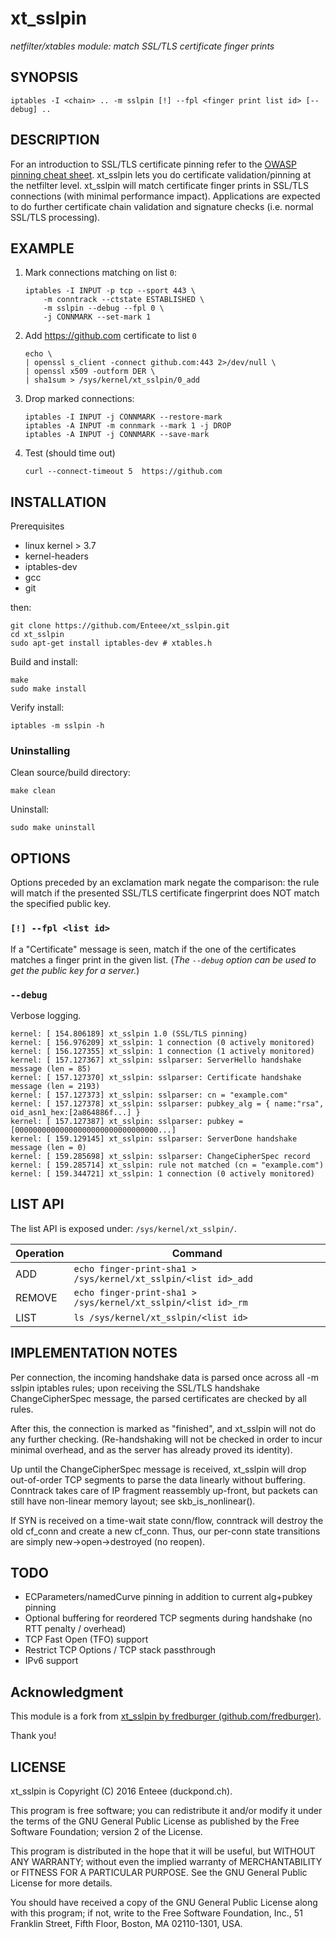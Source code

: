 # xt_sslpin 
_netfilter/xtables module: match SSL/TLS certificate finger prints_

## SYNOPSIS

    iptables -I <chain> .. -m sslpin [!] --fpl <finger print list id> [--debug] ..

## DESCRIPTION

For an introduction to SSL/TLS certificate pinning refer to the [OWASP pinning cheat sheet](https://www.owasp.org/index.php/Pinning_Cheat_Sheet). xt_sslpin lets you do certificate validation/pinning at the netfilter level. xt_sslpin will match certificate finger prints in SSL/TLS connections (with minimal performance impact). Applications are expected to do further certificate chain validation and signature checks (i.e. normal SSL/TLS processing).

## EXAMPLE

1. Mark connections matching on list `0`:
    ```shell
    iptables -I INPUT -p tcp --sport 443 \
        -m conntrack --ctstate ESTABLISHED \
        -m sslpin --debug --fpl 0 \
        -j CONNMARK --set-mark 1
    ```
2. Add https://github.com certificate to list `0`
    ```shell
    echo \
    | openssl s_client -connect github.com:443 2>/dev/null \
    | openssl x509 -outform DER \
    | sha1sum > /sys/kernel/xt_sslpin/0_add
    ```
3. Drop marked connections:
    ```shell
    iptables -I INPUT -j CONNMARK --restore-mark
    iptables -A INPUT -m connmark --mark 1 -j DROP
    iptables -A INPUT -j CONNMARK --save-mark
    ```
4. Test (should time out)
    ```shell
    curl --connect-timeout 5  https://github.com
    ```

## INSTALLATION

Prerequisites

* linux kernel > 3.7
* kernel-headers
* iptables-dev
* gcc
* git

then:

    git clone https://github.com/Enteee/xt_sslpin.git
    cd xt_sslpin
    sudo apt-get install iptables-dev # xtables.h

Build and install:

```shell
make
sudo make install
```

Verify install:

```shell
iptables -m sslpin -h
```

### Uninstalling

Clean source/build directory:

```shell
make clean
```

Uninstall:

```shell
sudo make uninstall
```

## OPTIONS

Options preceded by an exclamation mark negate the comparison: the rule will match if the presented SSL/TLS certificate fingerprint does NOT match the specified public key.

### `[!] --fpl <list id>` 

If a "Certificate" message is seen, match if the one of the certificates matches a finger print in the given list. (_The `--debug` option can be used to get the public key for a server._)

### `--debug`

Verbose logging.

```
kernel: [ 154.806189] xt_sslpin 1.0 (SSL/TLS pinning)
kernel: [ 156.976209] xt_sslpin: 1 connection (0 actively monitored)
kernel: [ 156.127355] xt_sslpin: 1 connection (1 actively monitored)
kernel: [ 157.127367] xt_sslpin: sslparser: ServerHello handshake message (len = 85)
kernel: [ 157.127370] xt_sslpin: sslparser: Certificate handshake message (len = 2193)
kernel: [ 157.127373] xt_sslpin: sslparser: cn = "example.com"
kernel: [ 157.127378] xt_sslpin: sslparser: pubkey_alg = { name:"rsa", oid_asn1_hex:[2a864886f...] }
kernel: [ 157.127387] xt_sslpin: sslparser: pubkey = [00000000000000000000000000000000...]
kernel: [ 159.129145] xt_sslpin: sslparser: ServerDone handshake message (len = 0)
kernel: [ 159.285698] xt_sslpin: sslparser: ChangeCipherSpec record
kernel: [ 159.285714] xt_sslpin: rule not matched (cn = "example.com")
kernel: [ 159.344721] xt_sslpin: 1 connection (0 actively monitored)
```

## LIST API

The list API is exposed under: `/sys/kernel/xt_sslpin/`.

| Operation | Command |
| --------- | ------- |
| ADD       | `echo finger-print-sha1 > /sys/kernel/xt_sslpin/<list id>_add` |
| REMOVE    | `echo finger-print-sha1 > /sys/kernel/xt_sslpin/<list id>_rm`  |
| LIST      | `ls /sys/kernel/xt_sslpin/<list id>` |

## IMPLEMENTATION NOTES

Per connection, the incoming handshake data is parsed once across all -m sslpin iptables rules;
upon receiving the SSL/TLS handshake ChangeCipherSpec message, the parsed certificates are checked by all rules.

After this, the connection is marked as "finished", and xt_sslpin will not do any further checking.
(Re-handshaking will not be checked in order to incur minimal overhead, and as the server has already proved
its identity).

Up until the ChangeCipherSpec message is received, xt_sslpin will drop out-of-order TCP segments to
parse the data linearly without buffering. Conntrack takes care of IP fragment reassembly up-front, but packets
can still have non-linear memory layout; see skb_is_nonlinear().

If SYN is received on a time-wait state conn/flow, conntrack will destroy the old cf_conn
and create a new cf_conn. Thus, our per-conn state transitions are simply new->open->destroyed (no reopen).

## TODO

* ECParameters/namedCurve pinning in addition to current alg+pubkey pinning
* Optional buffering for reordered TCP segments during handshake (no RTT penalty / overhead)
* TCP Fast Open (TFO) support
* Restrict TCP Options / TCP stack passthrough
* IPv6 support

## Acknowledgment

This module is a fork from [xt_sslpin by fredburger (github.com/fredburger)](https://github.com/fredburger/xt_sslpin).

Thank you!

## LICENSE

xt_sslpin is Copyright (C) 2016 Enteee (duckpond.ch).

This program is free software; you can redistribute it and/or modify it under the terms of the
GNU General Public License as published by the Free Software Foundation; version 2 of the License.

This program is distributed in the hope that it will be useful, but WITHOUT ANY WARRANTY;
without even the implied warranty of MERCHANTABILITY or FITNESS FOR A PARTICULAR PURPOSE.
See the GNU General Public License for more details.

You should have received a copy of the GNU General Public License along with this program; if not, write to
the Free Software Foundation, Inc., 51 Franklin Street, Fifth Floor, Boston, MA 02110-1301, USA.

